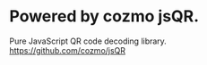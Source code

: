 # Powered by cozmo jsQR.  
Pure JavaScript QR code decoding library.  
https://github.com/cozmo/jsQR
